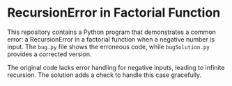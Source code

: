# RecursionError in Factorial Function

This repository contains a Python program that demonstrates a common error: a RecursionError in a factorial function when a negative number is input.  The `bug.py` file shows the erroneous code, while `bugSolution.py` provides a corrected version.

The original code lacks error handling for negative inputs, leading to infinite recursion. The solution adds a check to handle this case gracefully. 